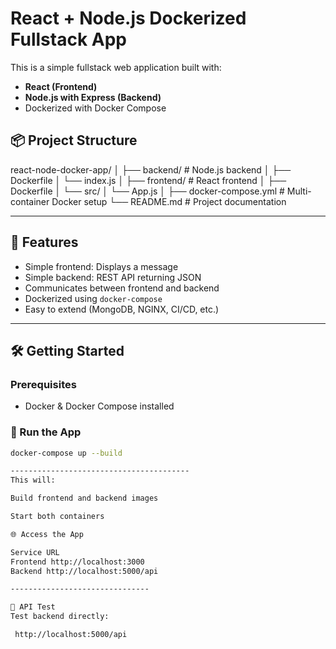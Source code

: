 # React + Node.js Dockerized Fullstack App

This is a simple fullstack web application built with:
- **React (Frontend)**
- **Node.js with Express (Backend)**
- Dockerized with Docker Compose

## 📦 Project Structure

react-node-docker-app/
│
├── backend/ # Node.js backend
│ ├── Dockerfile
│ └── index.js
│
├── frontend/ # React frontend
│ ├── Dockerfile
│ └── src/
│ └── App.js
│
├── docker-compose.yml # Multi-container Docker setup
└── README.md # Project documentation

----------------------------------------------


## 🚀 Features

- Simple frontend: Displays a message
- Simple backend: REST API returning JSON
- Communicates between frontend and backend
- Dockerized using `docker-compose`
- Easy to extend (MongoDB, NGINX, CI/CD, etc.)

---

## 🛠️ Getting Started

### Prerequisites

- Docker & Docker Compose installed

### 🐳 Run the App

```bash
docker-compose up --build

----------------------------------------
This will:

Build frontend and backend images

Start both containers

🌐 Access the App

Service	URL
Frontend http://localhost:3000
Backend	http://localhost:5000/api

-------------------------------

🧪 API Test
Test backend directly:

 http://localhost:5000/api


